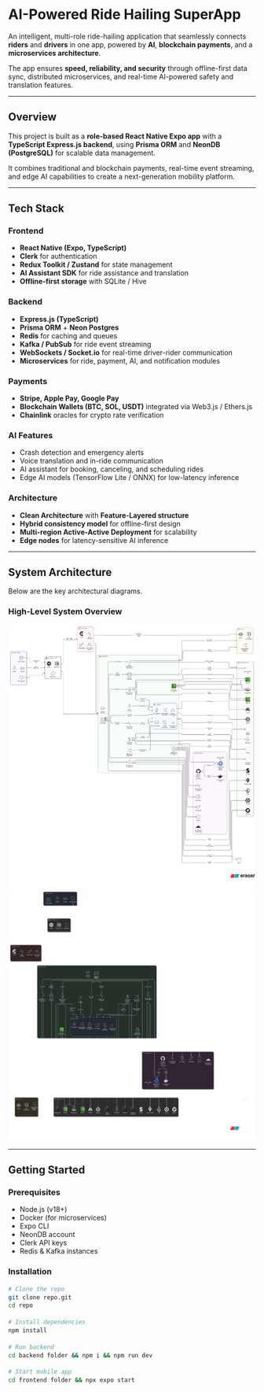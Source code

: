 # AI-Powered Ride Hailing SuperApp

An intelligent, multi-role ride-hailing application that seamlessly connects **riders** and **drivers** in one app, powered by **AI**, **blockchain payments**, and a **microservices architecture**.  

The app ensures **speed, reliability, and security** through offline-first data sync, distributed microservices, and real-time AI-powered safety and translation features.

---

## Overview

This project is built as a **role-based React Native Expo app** with a **TypeScript Express.js backend**, using **Prisma ORM** and **NeonDB (PostgreSQL)** for scalable data management.

It combines traditional and blockchain payments, real-time event streaming, and edge AI capabilities to create a next-generation mobility platform.

---

## Tech Stack

### Frontend
- **React Native (Expo, TypeScript)**
- **Clerk** for authentication
- **Redux Toolkit / Zustand** for state management
- **AI Assistant SDK** for ride assistance and translation
- **Offline-first storage** with SQLite / Hive

### Backend
- **Express.js (TypeScript)**
- **Prisma ORM** + **Neon Postgres**
- **Redis** for caching and queues
- **Kafka / PubSub** for ride event streaming
- **WebSockets / Socket.io** for real-time driver-rider communication
- **Microservices** for ride, payment, AI, and notification modules

### Payments
- **Stripe, Apple Pay, Google Pay**
- **Blockchain Wallets (BTC, SOL, USDT)** integrated via Web3.js / Ethers.js
- **Chainlink** oracles for crypto rate verification

### AI Features
- Crash detection and emergency alerts  
- Voice translation and in-ride communication  
- AI assistant for booking, canceling, and scheduling rides  
- Edge AI models (TensorFlow Lite / ONNX) for low-latency inference  

###  Architecture
- **Clean Architecture** with **Feature-Layered structure**
- **Hybrid consistency model** for offline-first design  
- **Multi-region Active-Active Deployment** for scalability  
- **Edge nodes** for latency-sensitive AI inference  

---

##  System Architecture

Below are the key architectural diagrams.  

###  High-Level System Overview

  <img src="./diagrams/vertical-structure.png"/>
  <img src="./diagrams/horizontal.png" />


---

## Getting Started

### Prerequisites
- Node.js (v18+)
- Docker (for microservices)
- Expo CLI
- NeonDB account
- Clerk API keys
- Redis & Kafka instances

### Installation
```bash
# Clone the repo
git clone repo.git
cd repo

# Install dependencies
npm install

# Run backend
cd backend folder && npm i && npm run dev

# Start mobile app
cd frontend folder && npx expo start
